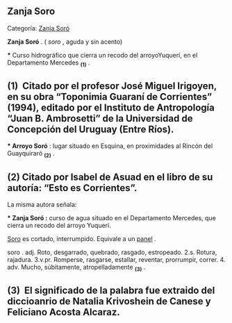 ## Zanja Soro

Categoría: [Zanja Soró](http://descubrircorrientes.com.ar/2012/index.php/1307-geografia/5-hidrologia/agua-en-estado-liquido/aguas-continentales/aguas-continentales-superficiales/arroyos-y-humedales/zanja-soro)

**Zanja Soró** . ( _soro_ , aguda y sin acento)

**\*** Curso hidrográfico que cierra un recodo del arroyoYuquerí, en el Departamento Mercedes <sub><strong><span><span> (1)</span></span></strong></sub> .

## **(1)**  Citado por el profesor José Miguel Irigoyen, en su obra “Toponimia Guaraní de Corrientes” (1994), editado por el Instituto de Antropología “Juan B. Ambrosetti” de la Universidad de Concepción del Uruguay (Entre Ríos).

**\* Arroyo Soró** : lugar situado en Esquina, en proximidades al Rincón del Guayquiraró <sub><strong><span><span> (2)</span></span></strong></sub> .

## **(2)** Citado por Isabel de Asuad en el libro de su autoría: “Esto es Corrientes”.

La misma autora señala:  

**\* Zanja Soró :** curso de agua situado en el Departamento Mercedes, que cierra un recodo del arroyo Yuquerí.

[Soro](http://descubrircorrientes.com.ar/2012/index.php/1307-geografia/5-hidrologia/agua-en-estado-liquido/aguas-continentales/aguas-continentales-superficiales/arroyos-y-humedales/index.php?option=com_content&view=category&id=1426&Itemid=506) es cortado, interrumpido. Equivale a un [panel](http://descubrircorrientes.com.ar/2012/index.php/1307-geografia/5-hidrologia/agua-en-estado-liquido/aguas-continentales/aguas-continentales-superficiales/arroyos-y-humedales/index.php?option=com_content&view=category&id=1424&Itemid=506) .

soro . adj. Roto, desgarrado, quebrado, rasgado, estropeado. 2.s. Rotura, rajadura. 3.v.pr. Romperse, rasgarse, estallar, reventar, prorrumpir, correr. 4\. adv. Mucho, súbitamente, atropelladamente <sub><strong><span><span>(3)</span></span></strong></sub> .

## **(3)  El significado de la palabra fue extraido del diccioanrio de Natalia Krivoshein de Canese y Feliciano Acosta Alcaraz.**